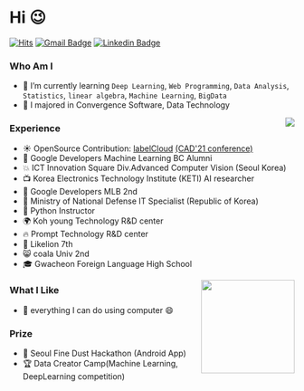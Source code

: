# Hi 😉
[![Hits](https://hits.seeyoufarm.com/api/count/incr/badge.svg?url=https%3A%2F%2Fgithub.com%2FChoHyoungSeo&count_bg=%23EB8B10&title_bg=%23684327&icon=&icon_color=%23E7E7E7&title=VISIT&edge_flat=false)](https://github.com/chohyoungseo) 
[![Gmail Badge](https://img.shields.io/badge/Gmail-D14836?style=flat&logo=Gmail&logoColor=white)](mailto:whgudtj1200@gmail.com) 
[![Linkedin Badge](https://img.shields.io/badge/-LinkedIn-blue?style=flat-square&logo=Linkedin&logoColor=white&link=https://www.linkedin.com/in/hyoungseo-cho/)](https://www.linkedin.com/in/hyoungseo-cho/)
<!-- [![Instagram Badge](https://img.shields.io/badge/Instagram-9c38d1?style=flat&logo=Instagram&logoColor=white)](https://www.instagram.com/...)  -->
<!-- [![Naver Blog Badge](https://img.shields.io/badge/Daily%20Blog-1eb031?style=flat&logoColor=white)](https://blog.naver.com/...)  -->
<!-- [![Tistory Badge](https://img.shields.io/badge/Tech%20Blog-555263?style=flat&logoColor=white)](https://....tistory.com/) -->

  
### Who Am I

- 🌱 I’m currently learning `Deep Learning`, `Web Programming`, `Data Analysis`, `Statistics`, `linear algebra`, `Machine Learning`, `BigData`
- 🥇 I majored in Convergence Software, Data Technology

<img align='right' src="http://mazassumnida.wtf/api/v2/generate_badge?boj=whgudtj1200">

### Experience

- ☀️ OpenSource Contribution: [labelCloud](https://github.com/ch-sa/labelCloud) [(CAD'21 conference)](https://www.researchgate.net/publication/351543616_labelCloud_A_Lightweight_Domain-Independent_Labeling_Tool_for_3D_Object_Detection_in_Point_Clouds)
- 📌 Google Developers Machine Learning BC Alumni
- 💥 ICT Innovation Square Div.Advanced Computer Vision (Seoul Korea)
- 📺 Korea Electronics Technology Institute (KETI) AI researcher
- 👯 Google Developers MLB 2nd
- 🔫 Ministry of National Defense IT Specialist (Republic of Korea)
- 📝 Python Instructor
- 🌍 Koh young Technology R&D center
- 🔥 Prompt Technology R&D center
- :lion: Likelion 7th
- 😸 coala Univ 2nd
- 🎓 Gwacheon Foreign Language High School

<img align='right' src="https://github-readme-stats.vercel.app/api?username=chohyoungseo&count_private=True" height="165">

### What I Like

- 🍕 everything I can do using computer 😄


### Prize

 - 👑 Seoul Fine Dust Hackathon (Android App)
 - 🏆 Data Creator Camp(Machine Learning, DeepLearning competition)













<!-- 




<div align='center'>
  
  ### Hi there 👋
  [![Hits](https://hits.seeyoufarm.com/api/count/incr/badge.svg?url=https%3A%2F%2Fgithub.com%2FChoHyoungSeo&count_bg=%2335DFD3&title_bg=%23555555&icon=reactos.svg&icon_color=%23E7E7E7&title=hits&edge_flat=false)](https://hits.seeyoufarm.com)

</div>
<div align='left'>
  - 🔭 I’m currently working on Google Developers MLB / Korea Electronics Technology Institute(KETI) AI Researcher
        </br> Researcher, Instructor, certifications, projects etc.. ⚡
  
  - 📫 How to reach me: whgudtj1200@gmail.com
  - gudtj12@keti.re.kr

</div>
<img align='right' src="https://github-readme-stats.vercel.app/api?username=chohyoungseo&count_private=True" height="165">
<img align='right' src="http://mazassumnida.wtf/api/v2/generate_badge?boj=whgudtj1200">


<!-- <div align = 'right'>
  
  
<!--   ![Anurag's GitHub stats](https://github-readme-stats.vercel.app/api?username=ChoHyoungSeo&show_icons=true&theme=tokyonight&count_private=True) -->
  
  
</div>
<!--
**ChoHyoungSeo/ChoHyoungSeo** is a ✨ _special_ ✨ repository because its `README.md` (this file) appears on your GitHub profile.

Here are some ideas to get you started:

- 👯 I’m looking to collaborate on ...
- 🤔 I’m looking for help with ...
- 💬 Ask me about ...

- 😄 Pronouns: ...
